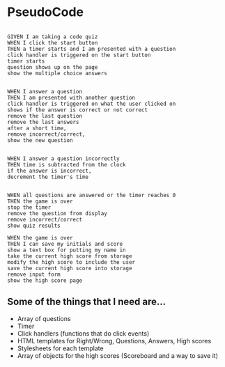 # PseudoCode



```

GIVEN I am taking a code quiz
WHEN I click the start button
THEN a timer starts and I am presented with a question
click handler is triggered on the start button
timer starts
question shows up on the page
show the multiple choice answers


WHEN I answer a question
THEN I am presented with another question
click handler is triggered on what the user clicked on
shows if the answer is correct or not correct
remove the last question
remove the last answers
after a short time,
remove incorrect/correct,
show the new question


WHEN I answer a question incorrectly
THEN time is subtracted from the clock
if the answer is incorrect,
decrement the timer's time


WHEN all questions are answered or the timer reaches 0
THEN the game is over
stop the timer
remove the question from display
remove incorrect/correct
show quiz results

WHEN the game is over
THEN I can save my initials and score
show a text box for putting my name in
take the current high score from storage
modify the high score to include the user
save the current high score into storage
remove input form
show the high score page

```

## Some of the things that I need are...

* Array of questions
* Timer
* Click handlers (functions that do click events)
* HTML templates for Right/Wrong, Questions, Answers, High scores
* Stylesheets for each template
* Array of objects for the high scores (Scoreboard and a way to save it)
